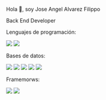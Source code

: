 Hola 👋, soy Jose Angel Alvarez Filippo

Back End Developer

Lenguajes de programación:

<img src="https://img.icons8.com/?size=48&id=13441&format=png"> <img src="https://img.icons8.com/?size=48&id=54087&format=png">

Bases de datos:

<img src="https://www.vectorlogo.zone/logos/mysql/mysql-ar21.svg"> <img src="https://www.vectorlogo.zone/logos/postgresql/postgresql-ar21.svg"> <img src="https://www.vectorlogo.zone/logos/mariadb/mariadb-ar21.svg"> <img src="https://www.vectorlogo.zone/logos/sqlite/sqlite-ar21.svg"> <img src="https://www.vectorlogo.zone/logos/mongodb/mongodb-ar21.svg">

Framemorws:

<img src="https://www.vectorlogo.zone/logos/expressjs/expressjs-ar21.svg"> <img src="https://www.vectorlogo.zone/logos/djangoproject/djangoproject-ar21.svg">
<img src="">



